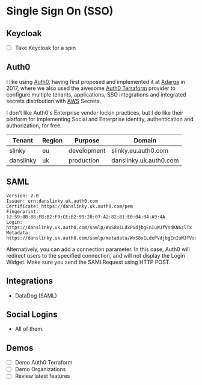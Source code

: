 # Single Sign On (SSO)

## Keycloak

 - [ ] Take Keycloak for a spin

## Auth0

I like using [Auth0](https://auth0.com/), having first proposed and implemented it at [Adarga](https://adarga.ai/careers) in 2017, where we also used the awesome [Auth0 Terraform](https://registry.terraform.io/providers/auth0/auth0/latest/docs) provider to configure multiple tenants, applications, SSO integrations and integrated secrets distribution with [AWS](cloud/aws.md) Secrets.

I don't like Auth0's Enterprise vendor lockin practices, but I do like their platform for implementing Social and Enterprise identity, authentication and authorization, for free.

|Tenant|Region|Purpose|Domain|
|-|-|-|-|
|slinky|eu|development|slinky.eu.auth0.com|
|danslinky|uk|production|danslinky.uk.auth0.com|

## SAML

```
Version: 2.0
Issuer: urn:danslinky.uk.auth0.com
Certificate: https://danslinky.uk.auth0.com/pem
Fingerprint: 12:59:8B:88:FB:B2:F9:CE:B2:99:20:07:A2:82:81:E0:04:84:A9:4A
Login: https://danslinky.uk.auth0.com/samlp/WxS8x1LdxPVdjbgEnIuWJfVsdKN6zlTx
Metadata: https://danslinky.uk.auth0.com/samlp/metadata/WxS8x1LdxPVdjbgEnIuWJfVsdKN6zlTx)
```

Alternatively, you can add a connection parameter. In this case, Auth0 will redirect users to the specified connection, and will not display the Login Widget. Make sure you send the SAMLRequest using HTTP POST.

## Integrations

 - DataDog (SAML)

## Social Logins

 - All of them.

## Demos

 - [ ] Demo Auth0 Terraform
 - [ ] Demo Organizations
 - [ ] Review latest features